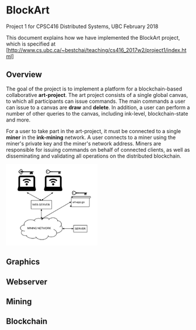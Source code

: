# BlockArt
Project 1 for CPSC416 Distributed Systems, UBC February 2018

This document explains how we have implemented the BlockArt project, which is specified at [http://www.cs.ubc.ca/~bestchai/teaching/cs416_2017w2/project1/index.html]

## Overview

The goal of the project is to implement a platform for a blockchain-based collaborative __art-project__.
The art project consists of a single global canvas, to which all participants can issue commands.
The main commands a user can issue to a canvas are __draw__ and __delete__. In addition, a user 
can perform a number of other queries to the canvas, including ink-level, blockchain-state and more. 

For a user to take part in the art-project, it must be connected to a single __miner__ in the 
__ink-mining__ network. A user connects to a miner using the miner's private key and the miner's network address. 
Miners are responsible for issuing commands on behalf of connected clients, as well as disseminating and validating
all operations on the distributed blockchain. 

<img src="html/img/Network.png" width="250" />

## Graphics


## Webserver


## Mining



## Blockchain
